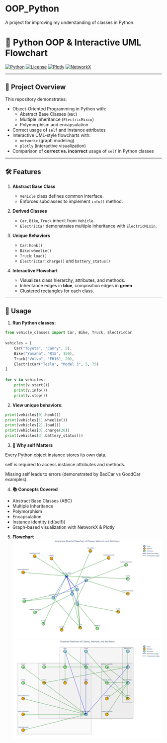 # OOP_Python
A project for improving my understanding of classes in Python.

# 🚗 Python OOP & Interactive UML Flowchart

[![Python](https://img.shields.io/badge/python-3.11-blue)](https://www.python.org/)
[![License](https://img.shields.io/badge/license-MIT-green)](LICENSE)
[![Plotly](https://img.shields.io/badge/plotly-5.10.4-green)](https://plotly.com/)
[![NetworkX](https://img.shields.io/badge/networkx-3.5-green)](https://networkx.org/)

---

## 📌 Project Overview

This repository demonstrates:

- Object-Oriented Programming in Python with:
  - Abstract Base Classes (`ABC`)
  - Multiple inheritance (`ElectricMixin`)
  - Polymorphism and encapsulation
- Correct usage of `self` and instance attributes
- Interactive UML-style flowcharts with:
  - `networkx` (graph modeling)
  - `plotly` (interactive visualization)
- Comparison of **correct vs. incorrect** usage of `self` in Python classes

---

## 🛠️ Features

1. **Abstract Base Class**
   - `Vehicle` class defines common interface.
   - Enforces subclasses to implement `info()` method.
   
2. **Derived Classes**
   - `Car`, `Bike`, `Truck` inherit from `Vehicle`.
   - `ElectricCar` demonstrates multiple inheritance with `ElectricMixin`.
   
3. **Unique Behaviors**
   - `Car`: `honk()`
   - `Bike`: `wheelie()`
   - `Truck`: `load()`
   - `ElectricCar`: `charge()` and `battery_status()`
   
4. **Interactive Flowchart**
   - Visualizes class hierarchy, attributes, and methods.
   - Inheritance edges in **blue**, composition edges in **green**.
   - Clustered rectangles for each class.

---

## 📝 Usage

1. **Run Python classes:**

```python
from vehicle_classes import Car, Bike, Truck, ElectricCar

vehicles = [
    Car("Toyota", "Camry", 5),
    Bike("Yamaha", "R15", 150),
    Truck("Volvo", "FH16", 20),
    ElectricCar("Tesla", "Model 3", 5, 75)
]

for v in vehicles:
    print(v.start())
    print(v.info())
    print(v.stop())
```

2. **View unique behaviors:**

```python
print(vehicles[0].honk())
print(vehicles[1].wheelie())
print(vehicles[2].load())
print(vehicles[3].charge(20))
print(vehicles[3].battery_status())
```

3. **🧩 Why self Matters**

Every Python object instance stores its own data.

self is required to access instance attributes and methods.

Missing self leads to errors (demonstrated by BadCar vs GoodCar examples).

4. **📚 Concepts Covered**

- Abstract Base Classes (ABC)
- Multiple Inheritance
- Polymorphism
- Encapsulation
- Instance identity (id(self))
- Graph-based visualization with NetworkX & Plotly

5. **Flowchart**
![Flowchart](flowchart_static.svg)
![Flowchart2](flowchart_static2.svg)
